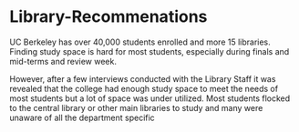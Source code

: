 # Library-Recommenations

UC Berkeley has over 40,000 students enrolled and more 15 libraries. Finding study space is hard for most students, especially during finals and mid-terms and review week. 

However, after a few interviews conducted with the Library Staff it was revealed that the college had enough study space to meet the needs of most students but a lot of space was under utilized.
Most students flocked to the central library or other main libraries to study and many were unaware of all the department specific 

